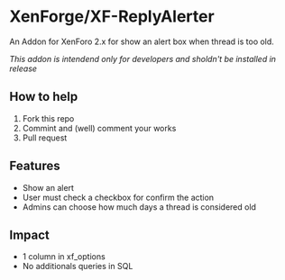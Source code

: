 # XenForge/XF-ReplyAlerter
An Addon for XenForo 2.x for show an alert box when thread is too old.

_This addon is intendend only for developers and sholdn't be installed in release_

## How to help
1. Fork this repo
2. Commint and (well) comment your works
3. Pull request

## Features
* Show an alert
* User must check a checkbox for confirm the action
* Admins can choose how much days a thread is considered old

## Impact
* 1 column in xf_options
* No additionals queries in SQL
